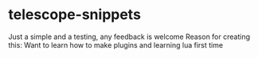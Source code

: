 # telescope-snippets

Just a simple and a testing, any feedback is welcome
Reason for creating this: Want to learn how to make plugins and learning lua first time
